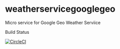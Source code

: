 # weatherservicegooglegeo
Micro service for Google Geo Weather Serviice


Build Status

[![CircleCI](https://circleci.com/gh/MagnusTiberius/weatherservicegooglegeo.svg?style=svg)](https://circleci.com/gh/MagnusTiberius/weatherservicegooglegeo)
